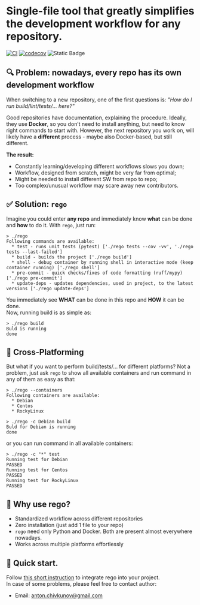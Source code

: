 # Single-file tool that greatly simplifies the development workflow for any repository.

[![CI](https://github.com/frwl404/dev-it-easy/actions/workflows/ci.yml/badge.svg?event=push)](https://github.com/frwl404/dev-it-easy/actions/workflows/ci.yml)
[![codecov](https://codecov.io/gh/frwl404/runo/branch/master/graph/badge.svg)](https://app.codecov.io/gh/frwl404/runo)
![Static Badge](https://img.shields.io/badge/supported_python-from_3.6_to_3.13-limegreen)

## 🔍 Problem: nowadays, every repo has its own development workflow
When switching to a new repository, one of the first questions is: 
*"How do I run build/lint/tests/... here?"*  

Good repositories have documentation, explaining the procedure. 
Ideally, they use **Docker**, so you don’t need to install anything, 
but need to know right commands to start with. 
However, the next repository you work on, will likely have a **different** 
process - maybe also Docker-based, but still different.  

**The result:**
- Constantly learning/developing different workflows slows you down;
- Workflow, designed from scratch, might be very far from optimal;
- Might be needed to install different SW from repo to repo;
- Too complex/unusual workflow may scare away new contributors.


## ✅ Solution: `rego`
Imagine you could enter **any repo** and immediately know **what** can 
be done and **how** to do it. With `rego`, just run:  
```
> ./rego
Following commands are available:
  * test - runs unit tests (pytest) ['./rego tests --cov -vv', './rego tests --last-failed']
  * build - builds the project ['./rego build']
  * shell - debug container by running shell in interactive mode (keep container running) ['./rego shell']
  * pre-commit - quick checks/fixes of code formatting (ruff/mypy) ['./rego pre-commit']
  * update-deps - updates dependencies, used in project, to the latest versions ['./rego update-deps']
```

You immediately see **WHAT** can be done in this repo and **HOW** it can be done.  
Now, running build is as simple as:
```
> ./rego build
Buld is running
done
```

## 🔀 Cross-Platforming
But what if you want to perform build/tests/... for different platforms? 
Not a problem, just ask `rego` to show all available containers and run
command in any of them as easy as that:
```
> ./rego --containers
Following containers are available:
  * Debian
  * Centos
  * RockyLinux

> ./rego -c Debian build
Buld for Debian is running
done
```

or you can run command in all available containers:
```
> ./rego -c "*" test
Running test for Debian
PASSED
Running test for Centos
PASSED
Running test for RockyLinux
PASSED
```

## 🎯 Why use rego?
- Standardized workflow across different repositories
- Zero installation (just add 1 file to your repo)
- `rego` need only Python and Docker. Both are present almost everywhere nowadays.
- Works across multiple platforms effortlessly

## 🚀 Quick start.

Follow [this short instruction](docs/QUICK_START.md) to integrate rego into your project.  
In case of some problems, please feel free to contact author:
- Email: anton.chivkunov@gmail.com

